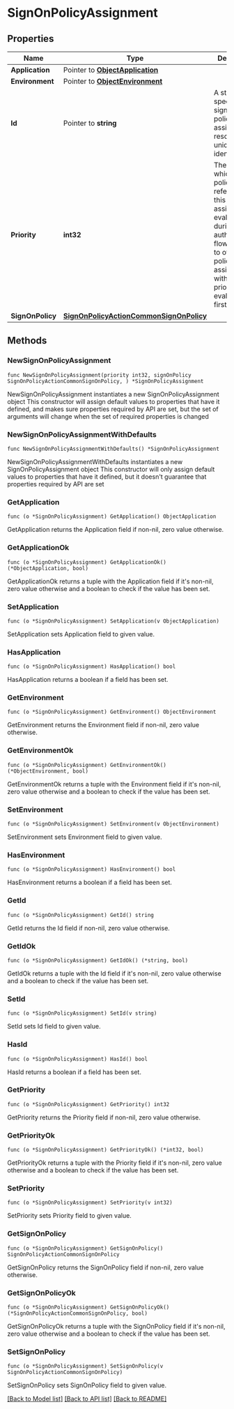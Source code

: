 # SignOnPolicyAssignment

## Properties

Name | Type | Description | Notes
------------ | ------------- | ------------- | -------------
**Application** | Pointer to [**ObjectApplication**](ObjectApplication.md) |  | [optional] 
**Environment** | Pointer to [**ObjectEnvironment**](ObjectEnvironment.md) |  | [optional] 
**Id** | Pointer to **string** | A string that specifies the sign-on policy assignment resource’s unique identifier. | [optional] [readonly] 
**Priority** | **int32** | The order in which the policy referenced by this assignment is evaluated during an authentication flow relative to other policies. An assignment with a lower priority will be evaluated first. | 
**SignOnPolicy** | [**SignOnPolicyActionCommonSignOnPolicy**](SignOnPolicyActionCommonSignOnPolicy.md) |  | 

## Methods

### NewSignOnPolicyAssignment

`func NewSignOnPolicyAssignment(priority int32, signOnPolicy SignOnPolicyActionCommonSignOnPolicy, ) *SignOnPolicyAssignment`

NewSignOnPolicyAssignment instantiates a new SignOnPolicyAssignment object
This constructor will assign default values to properties that have it defined,
and makes sure properties required by API are set, but the set of arguments
will change when the set of required properties is changed

### NewSignOnPolicyAssignmentWithDefaults

`func NewSignOnPolicyAssignmentWithDefaults() *SignOnPolicyAssignment`

NewSignOnPolicyAssignmentWithDefaults instantiates a new SignOnPolicyAssignment object
This constructor will only assign default values to properties that have it defined,
but it doesn't guarantee that properties required by API are set

### GetApplication

`func (o *SignOnPolicyAssignment) GetApplication() ObjectApplication`

GetApplication returns the Application field if non-nil, zero value otherwise.

### GetApplicationOk

`func (o *SignOnPolicyAssignment) GetApplicationOk() (*ObjectApplication, bool)`

GetApplicationOk returns a tuple with the Application field if it's non-nil, zero value otherwise
and a boolean to check if the value has been set.

### SetApplication

`func (o *SignOnPolicyAssignment) SetApplication(v ObjectApplication)`

SetApplication sets Application field to given value.

### HasApplication

`func (o *SignOnPolicyAssignment) HasApplication() bool`

HasApplication returns a boolean if a field has been set.

### GetEnvironment

`func (o *SignOnPolicyAssignment) GetEnvironment() ObjectEnvironment`

GetEnvironment returns the Environment field if non-nil, zero value otherwise.

### GetEnvironmentOk

`func (o *SignOnPolicyAssignment) GetEnvironmentOk() (*ObjectEnvironment, bool)`

GetEnvironmentOk returns a tuple with the Environment field if it's non-nil, zero value otherwise
and a boolean to check if the value has been set.

### SetEnvironment

`func (o *SignOnPolicyAssignment) SetEnvironment(v ObjectEnvironment)`

SetEnvironment sets Environment field to given value.

### HasEnvironment

`func (o *SignOnPolicyAssignment) HasEnvironment() bool`

HasEnvironment returns a boolean if a field has been set.

### GetId

`func (o *SignOnPolicyAssignment) GetId() string`

GetId returns the Id field if non-nil, zero value otherwise.

### GetIdOk

`func (o *SignOnPolicyAssignment) GetIdOk() (*string, bool)`

GetIdOk returns a tuple with the Id field if it's non-nil, zero value otherwise
and a boolean to check if the value has been set.

### SetId

`func (o *SignOnPolicyAssignment) SetId(v string)`

SetId sets Id field to given value.

### HasId

`func (o *SignOnPolicyAssignment) HasId() bool`

HasId returns a boolean if a field has been set.

### GetPriority

`func (o *SignOnPolicyAssignment) GetPriority() int32`

GetPriority returns the Priority field if non-nil, zero value otherwise.

### GetPriorityOk

`func (o *SignOnPolicyAssignment) GetPriorityOk() (*int32, bool)`

GetPriorityOk returns a tuple with the Priority field if it's non-nil, zero value otherwise
and a boolean to check if the value has been set.

### SetPriority

`func (o *SignOnPolicyAssignment) SetPriority(v int32)`

SetPriority sets Priority field to given value.


### GetSignOnPolicy

`func (o *SignOnPolicyAssignment) GetSignOnPolicy() SignOnPolicyActionCommonSignOnPolicy`

GetSignOnPolicy returns the SignOnPolicy field if non-nil, zero value otherwise.

### GetSignOnPolicyOk

`func (o *SignOnPolicyAssignment) GetSignOnPolicyOk() (*SignOnPolicyActionCommonSignOnPolicy, bool)`

GetSignOnPolicyOk returns a tuple with the SignOnPolicy field if it's non-nil, zero value otherwise
and a boolean to check if the value has been set.

### SetSignOnPolicy

`func (o *SignOnPolicyAssignment) SetSignOnPolicy(v SignOnPolicyActionCommonSignOnPolicy)`

SetSignOnPolicy sets SignOnPolicy field to given value.



[[Back to Model list]](../README.md#documentation-for-models) [[Back to API list]](../README.md#documentation-for-api-endpoints) [[Back to README]](../README.md)


